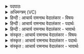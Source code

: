 <details><summary>पदपाठः</summary>

सो꣣मा꣡ना꣢म्। स्व꣡र꣢꣯णम्। कृ꣣णुहि꣢। ब्र꣣ह्मणः। पते। कक्षी꣡व꣢न्तम्। यः। औ꣣शिजः꣢। १४६३।
</details>

<details><summary>अधिमन्त्रम् (VC)</summary>

- ब्रह्मणस्पतिः
- मेधातिथिः काण्वः
- गायत्री
- षड्जः
</details>

<details><summary>हिन्दी : आचार्य रामनाथ वेदालंकार - विषयः</summary>

द्वितीय ऋचा पूर्वार्चिक में १३९ क्रमाङ्क पर जगदीश्वर को सम्बोधित की गयी थी। यहाँ आचार्य को कहते हैं।
</details>

<details><summary>हिन्दी : आचार्य रामनाथ वेदालंकार - पदार्थः</summary>

पदार्थान्वयभाषाः -  हे(ब्रह्मणः पते)वेदों के प्रकाण्ड पण्डित आचार्य! (यः)जो मैं(औशिजः)बहुत अधिक वेदाध्ययन का इच्छुक हूँ,उस मुझको,आप(सोमानाम्)ज्ञानों का(स्वरणम्)प्राप्तकर्ता और(कक्षीवन्तम्)कटिबद्ध(कृणुहि)कर दो ॥२॥
</details>

<details><summary>हिन्दी : आचार्य रामनाथ वेदालंकार - भावार्थः</summary>

भावार्थभाषाः -  गुरुओं का यह कर्तव्य है कि वे शिष्यों को विद्वान् और कर्मयोगी बनायें। पुरुषार्थहीन विद्वत्ता कुछ काम नहीं आती है ॥२॥
</details>

<details><summary>संस्कृत : आचार्य रामनाथ वेदालंकार - विषयः</summary>

द्वितीया ऋक् पूर्वार्चिके १३९ क्रमाङ्के जगदीश्वरं सम्बोधिता। अत्राऽऽचार्य उच्यते।
</details>

<details><summary>संस्कृत : आचार्य रामनाथ वेदालंकार - पदार्थः</summary>

पदार्थान्वयभाषाः -  हे(ब्रह्मणः पते)वेदानां पण्डितप्रकाण्ड आचार्य! (यः)योऽहम्(औशिजः)अतिशयेन वेदाध्ययनकामः अस्मि,तं माम्,त्वम्(सोमानाम्)ज्ञानानाम्(स्वरणम्)प्रापकम्।[स्वरतिः गतिकर्मा। निघं० २।१४।] (कक्षीवन्तम्)कटिबद्धं च(कृणुहि)कुरु ॥२॥२
</details>

<details><summary>संस्कृत : आचार्य रामनाथ वेदालंकार - भावार्थः</summary>

भावार्थभाषाः -  गुरूणामिदं कर्तव्यं यत्ते शिष्यान् विदुषः कर्मयोगिनश्च कुर्युः। पुरुषार्थहीनं वैदुष्यमकिञ्चित्करं खलु ॥२॥
</details>